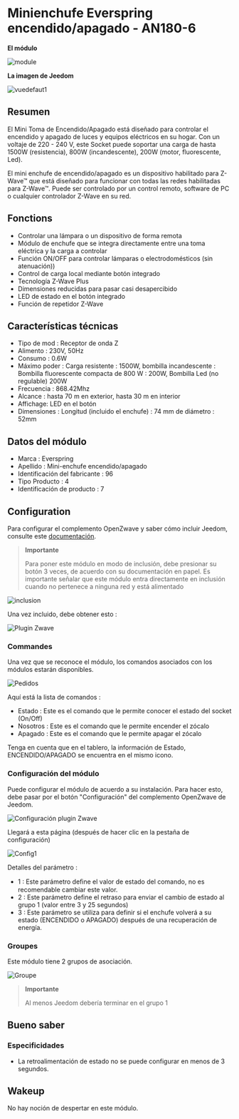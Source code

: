 # Minienchufe Everspring encendido/apagado - AN180-6

**El módulo**

![module](images/everspring.AN180-6/module.jpg)

**La imagen de Jeedom**

![vuedefaut1](images/everspring.AN180-6/vuedefaut1.jpg)

## Resumen

El Mini Toma de Encendido/Apagado está diseñado para controlar el encendido y apagado de luces y equipos eléctricos en su hogar. Con un voltaje de 220 - 240 V, este Socket puede soportar una carga de hasta 1500W (resistencia), 800W (incandescente), 200W (motor, fluorescente, Led).

El mini enchufe de encendido/apagado es un dispositivo habilitado para Z-Wave™ que está diseñado para funcionar con todas las redes habilitadas para Z-Wave™. Puede ser controlado por un control remoto, software de PC o cualquier controlador Z-Wave en su red.

## Fonctions

-   Controlar una lámpara o un dispositivo de forma remota
-   Módulo de enchufe que se integra directamente entre una toma eléctrica y la carga a controlar
-   Función ON/OFF para controlar lámparas o electrodomésticos (sin atenuación))
-   Control de carga local mediante botón integrado
-   Tecnología Z-Wave Plus
-   Dimensiones reducidas para pasar casi desapercibido
-   LED de estado en el botón integrado
-   Función de repetidor Z-Wave

## Características técnicas

-   Tipo de mod : Receptor de onda Z
-   Alimento : 230V, 50Hz
-   Consumo : 0.6W
-   Máximo poder : Carga resistente : 1500W, bombilla incandescente : Bombilla fluorescente compacta de 800 W : 200W, Bombilla Led (no regulable) 200W
-   Frecuencia : 868.42Mhz
-   Alcance : hasta 70 m en exterior, hasta 30 m en interior
-   Affichage: LED en el botón
-   Dimensiones : Longitud (incluido el enchufe) : 74 mm de diámetro : 52mm

## Datos del módulo

-   Marca : Everspring
-   Apellido : Mini-enchufe encendido/apagado
-   Identificación del fabricante : 96
-   Tipo Producto : 4
-   Identificación de producto : 7

## Configuration

Para configurar el complemento OpenZwave y saber cómo incluir Jeedom, consulte este [documentación](https://doc.jeedom.com/es_ES/plugins/automation%20protocol/openzwave/).

> **Importante**
>
> Para poner este módulo en modo de inclusión, debe presionar su botón 3 veces, de acuerdo con su documentación en papel. Es importante señalar que este módulo entra directamente en inclusión cuando no pertenece a ninguna red y está alimentado

![inclusion](images/everspring.AN180-6/inclusion.jpg)

Una vez incluido, debe obtener esto :

![Plugin Zwave](images/everspring.AN180-6/information.jpg)

### Commandes

Una vez que se reconoce el módulo, los comandos asociados con los módulos estarán disponibles.

![Pedidos](images/everspring.AN180-6/commandes.jpg)

Aquí está la lista de comandos :

-   Estado : Este es el comando que le permite conocer el estado del socket (On/Off)
-   Nosotros : Este es el comando que le permite encender el zócalo
-   Apagado : Este es el comando que le permite apagar el zócalo

Tenga en cuenta que en el tablero, la información de Estado, ENCENDIDO/APAGADO se encuentra en el mismo icono.

### Configuración del módulo

Puede configurar el módulo de acuerdo a su instalación. Para hacer esto, debe pasar por el botón "Configuración" del complemento OpenZwave de Jeedom.

![Configuración plugin Zwave](images/plugin/bouton_configuration.jpg)

Llegará a esta página (después de hacer clic en la pestaña de configuración)

![Config1](images/everspring.AN180-6/config1.jpg)

Detalles del parámetro :

-   1 : Este parámetro deﬁne el valor de estado del comando, no es recomendable cambiar este valor.
-   2 : Este parámetro define el retraso para enviar el cambio de estado al grupo 1 (valor entre 3 y 25 segundos)
-   3 : Este parámetro se utiliza para definir si el enchufe volverá a su estado (ENCENDIDO o APAGADO) después de una recuperación de energía.

### Groupes

Este módulo tiene 2 grupos de asociación.

![Groupe](images/everspring.AN180-6/groupe.jpg)

> **Importante**
>
> Al menos Jeedom debería terminar en el grupo 1

## Bueno saber

### Especificidades

-   La retroalimentación de estado no se puede configurar en menos de 3 segundos.

## Wakeup

No hay noción de despertar en este módulo.
